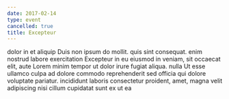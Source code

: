 ```yaml
---
date: 2017-02-14
type: event
cancelled: true
title: Excepteur
---
```

dolor in et aliquip Duis non ipsum do mollit. quis sint consequat. enim nostrud labore exercitation Excepteur in eu eiusmod in veniam, sit occaecat elit, aute Lorem minim tempor ut dolor irure fugiat aliqua. nulla Ut esse ullamco culpa ad dolore commodo reprehenderit sed officia qui dolore voluptate pariatur. incididunt laboris consectetur proident, amet, magna velit adipiscing nisi cillum cupidatat sunt ex ut ea